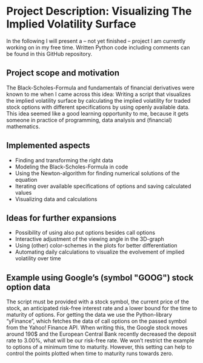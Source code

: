 
# Project Description: Visualizing The Implied Volatility Surface

In the following I will present a – not yet finished – project I am currently working on in my free time. Written Python code including comments can be found in this GitHub repository.

## Project scope and motivation
The Black-Scholes-Formula and fundamentals of financial derivatives were known to me when I came across 
this idea: Writing a script that visualizes the implied volatility surface by calculating the implied volatility for traded stock options with different specifications by using openly available data. This idea seemed like a good learning opportunity to me, because it gets someone in practice of programming, data analysis and (financial) mathematics.

## Implemented aspects
-	Finding and transforming the right data
-	Modeling the Black-Scholes-Formula in code
-	Using the Newton-algorithm for finding numerical solutions of the equation
-	Iterating over available specifications of options and saving calculated values
-	Visualizing data and calculations

## Ideas for further expansions
-	Possibility of using also put options besides call options
-	Interactive adjustment of the viewing angle in the 3D-graph
-	Using (other) color-schemes in the plots for better differentiation
-	Automating daily calculations to visualize the evolvement of implied volatility over time

## Example using Google’s (symbol "GOOG") stock option data
The script must be provided with a stock symbol, the current price of the stock, an anticipated risk-free interest rate and a lower bound for the time to maturity of options.
For getting the data we use the Python-library “yFinance”, which fetches the data of call options on the passed symbol from the Yahoo! Finance API. When writing this, the Google stock moves around 190$ and the European Central Bank recently decreased the deposit rate to 3.00%, what will be our risk-free rate. We won’t restrict the example to options of a minimum time to maturity. However, this setting can help to control the points plotted when time to maturity runs towards zero.
